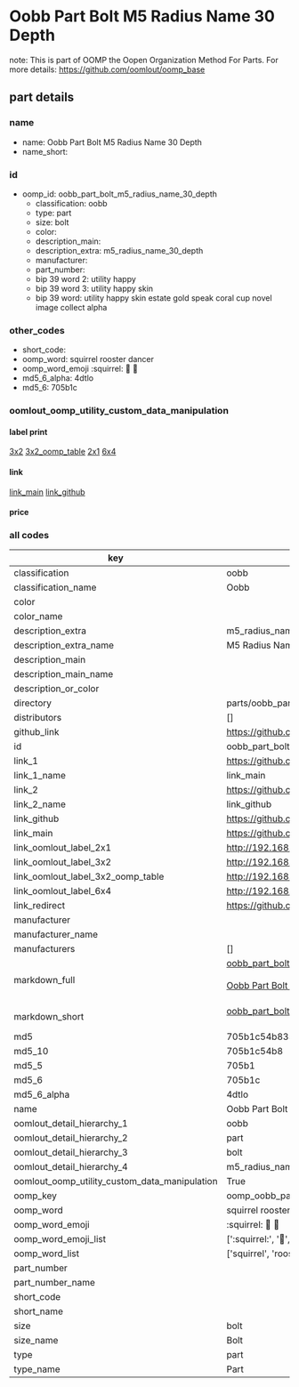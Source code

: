 # Oobb Part Bolt M5 Radius Name 30 Depth  

note: This is part of OOMP the Oopen Organization Method For Parts. For more details: https://github.com/oomlout/oomp_base

##  part details
  







### name
* name: Oobb Part Bolt M5 Radius Name 30 Depth
* name_short: 
### id
* oomp_id: oobb_part_bolt_m5_radius_name_30_depth
  * classification: oobb
  * type: part
  * size: bolt
  * color: 
  * description_main: 
  * description_extra: m5_radius_name_30_depth
  * manufacturer: 
  * part_number: 
  * bip 39 word 2: utility happy
  * bip 39 word 3: utility happy skin
  * bip 39 word: utility happy skin estate gold speak coral cup novel image collect alpha

### other_codes
* short_code: 
* oomp_word: squirrel rooster dancer
* oomp_word_emoji :squirrel: :rooster: :dancer:
* md5_6_alpha: 4dtlo
* md5_6: 705b1c






### oomlout_oomp_utility_custom_data_manipulation
#### label print
[3x2](http://192.168.1.245:1112/?label=oomp%204dtlo)
[3x2_oomp_table](http://192.168.1.108:1112/?label=oomp%204dtlo)
[2x1](http://192.168.1.242:1112/?label=oomp%204dtlo)
[6x4](http://192.168.1.55:1112/?label=oomp%204dtlo)    

#### link

[link_main](https://github.com/oomlout/oomlout_oomp_version_1_messy/tree/main/parts/oobb_part_bolt_m5_radius_name_30_depth) [link_github](https://github.com/oomlout/oomlout_oomp_version_1_messy/tree/main/parts/oobb_part_bolt_m5_radius_name_30_depth)                             

#### price







### all codes 
| key | value |  
| --- | --- |  
| classification | oobb |  
| classification_name | Oobb |  
| color |  |  
| color_name |  |  
| description_extra | m5_radius_name_30_depth |  
| description_extra_name | M5 Radius Name 30 Depth |  
| description_main |  |  
| description_main_name |  |  
| description_or_color |   |  
| directory | parts/oobb_part_bolt_m5_radius_name_30_depth |  
| distributors | [] |  
| github_link | https://github.com/oomlout/oomlout_oomp_part_src/tree/main/parts/oobb_part_bolt_m5_radius_name_30_depth |  
| id | oobb_part_bolt_m5_radius_name_30_depth |  
| link_1 | https://github.com/oomlout/oomlout_oomp_version_1_messy/tree/main/parts/oobb_part_bolt_m5_radius_name_30_depth |  
| link_1_name | link_main |  
| link_2 | https://github.com/oomlout/oomlout_oomp_version_1_messy/tree/main/parts/oobb_part_bolt_m5_radius_name_30_depth |  
| link_2_name | link_github |  
| link_github | https://github.com/oomlout/oomlout_oomp_version_1_messy/tree/main/parts/oobb_part_bolt_m5_radius_name_30_depth |  
| link_main | https://github.com/oomlout/oomlout_oomp_version_1_messy/tree/main/parts/oobb_part_bolt_m5_radius_name_30_depth |  
| link_oomlout_label_2x1 | http://192.168.1.242:1112/?label=oomp%204dtlo |  
| link_oomlout_label_3x2 | http://192.168.1.245:1112/?label=oomp%204dtlo |  
| link_oomlout_label_3x2_oomp_table | http://192.168.1.108:1112/?label=oomp%204dtlo |  
| link_oomlout_label_6x4 | http://192.168.1.55:1112/?label=oomp%204dtlo |  
| link_redirect | https://github.com/oomlout/oomlout_oomp_version_1_messy/tree/main/parts/oobb_part_bolt_m5_radius_name_30_depth |  
| manufacturer |  |  
| manufacturer_name |  |  
| manufacturers | [] |  
| markdown_full | [oobb_part_bolt_m5_radius_name_30_depth](none)<br>[](none)<br>[Oobb Part Bolt M5 Radius Name 30 Depth](none)<br><br> |  
| markdown_short | [oobb_part_bolt_m5_radius_name_30_depth](none)<br><br> |  
| md5 | 705b1c54b835a607433224d7951a3f82 |  
| md5_10 | 705b1c54b8 |  
| md5_5 | 705b1 |  
| md5_6 | 705b1c |  
| md5_6_alpha | 4dtlo |  
| name | Oobb Part Bolt M5 Radius Name 30 Depth |  
| oomlout_detail_hierarchy_1 | oobb |  
| oomlout_detail_hierarchy_2 | part |  
| oomlout_detail_hierarchy_3 | bolt |  
| oomlout_detail_hierarchy_4 | m5_radius_name_30_depth |  
| oomlout_oomp_utility_custom_data_manipulation | True |  
| oomp_key | oomp_oobb_part_bolt_m5_radius_name_30_depth |  
| oomp_word | squirrel rooster dancer |  
| oomp_word_emoji | :squirrel: :rooster: :dancer: |  
| oomp_word_emoji_list | [':squirrel:', ':rooster:', ':dancer:'] |  
| oomp_word_list | ['squirrel', 'rooster', 'dancer'] |  
| part_number |  |  
| part_number_name |  |  
| short_code |  |  
| short_name |  |  
| size | bolt |  
| size_name | Bolt |  
| type | part |  
| type_name | Part |  
